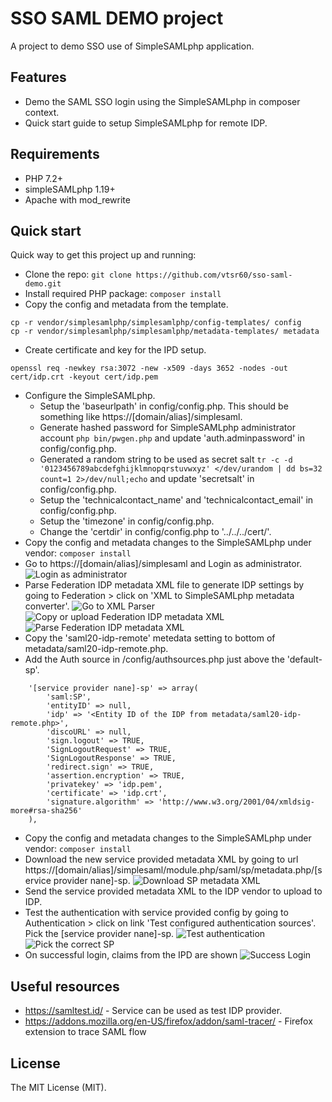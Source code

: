 # SSO SAML DEMO project

A project to demo SSO use of SimpleSAMLphp application. 

## Features

- Demo the SAML SSO login using the SimpleSAMLphp in composer context.
- Quick start guide to setup SimpleSAMLphp for remote IDP.

## Requirements

* PHP 7.2+
* simpleSAMLphp 1.19+
* Apache with mod_rewrite

## Quick start

Quick way to get this project up and running:

- Clone the repo: `git clone https://github.com/vtsr60/sso-saml-demo.git`
- Install required PHP package: `composer install`
- Copy the config and metadata from the template.
````
cp -r vendor/simplesamlphp/simplesamlphp/config-templates/ config
cp -r vendor/simplesamlphp/simplesamlphp/metadata-templates/ metadata
````
- Create certificate and key for the IPD setup.
````
openssl req -newkey rsa:3072 -new -x509 -days 3652 -nodes -out cert/idp.crt -keyout cert/idp.pem
````
- Configure the SimpleSAMLphp.
  * Setup the 'baseurlpath' in config/config.php. This should be something like https://[domain/alias]/simplesaml.
  * Generate hashed password for SimpleSAMLphp administrator account `php bin/pwgen.php` and update 'auth.adminpassword' in config/config.php.
  * Generated a random string to be used as secret salt `tr -c -d '0123456789abcdefghijklmnopqrstuvwxyz' </dev/urandom | dd bs=32 count=1 2>/dev/null;echo` and update 'secretsalt' in config/config.php.
  * Setup the 'technicalcontact_name' and 'technicalcontact_email' in config/config.php.
  * Setup the 'timezone' in config/config.php.
  * Change the 'certdir' in config/config.php to '../../../cert/'.
- Copy the config and metadata changes to the SimpleSAMLphp under vendor: `composer install`
- Go to https://[domain/alias]/simplesaml and Login as administrator.
  ![Login as administrator](docs/screenshots/Login%20as%20administrator.png)
- Parse Federation IDP metadata XML file to generate IDP settings by going to Federation > click on 'XML to SimpleSAMLphp metadata converter'.
  ![Go to XML Parser](docs/screenshots/Go%20To%20XML%20parser.png)
  ![Copy or upload Federation IDP metadata XML](docs/screenshots/Copy%20or%20upload%20xml.png)
  ![Parse Federation IDP metadata XML](docs/screenshots/Parser%20the%20IPD%20xml.png)
- Copy the 'saml20-idp-remote' metedata setting to bottom of metadata/saml20-idp-remote.php. 
- Add the Auth source in /config/authsources.php just above the 'default-sp'.
````
	'[service provider nane]-sp' => array(
		'saml:SP',
		'entityID' => null,
		'idp' => '<Entity ID of the IDP from metadata/saml20-idp-remote.php>',
		'discoURL' => null,
		'sign.logout' => TRUE,
		'SignLogoutRequest' => TRUE,
		'SignLogoutResponse' => TRUE,
		'redirect.sign' => TRUE,
		'assertion.encryption' => TRUE,
		'privatekey' => 'idp.pem',
		'certificate' => 'idp.crt',
		'signature.algorithm' => 'http://www.w3.org/2001/04/xmldsig-more#rsa-sha256'
	),

````
- Copy the config and metadata changes to the SimpleSAMLphp under vendor: `composer install`
- Download the new service provided metadata XML by going to url https://[domain/alias]/simplesaml/module.php/saml/sp/metadata.php/[service provider nane]-sp.
  ![Download SP metadata XML](docs/screenshots/Download%20sp%20metadata%20xml.png)
- Send the service provided metadata XML to the IDP vendor to upload to IDP.
- Test the authentication with service provided config by going to Authentication > click on link 'Test configured authentication sources'. Pick the [service provider nane]-sp.
  ![Test authentication](docs/screenshots/Test%20configuration%20Authentication.png)
  ![Pick the correct SP](docs/screenshots/Click%20on%20service%20provider.png)
- On successful login, claims from the IPD are shown
  ![Success Login](docs/screenshots/Success%20Login.png)

## Useful resources
- https://samltest.id/ - Service can be used as test IDP provider.
- https://addons.mozilla.org/en-US/firefox/addon/saml-tracer/ - Firefox extension to trace SAML flow

## License

The MIT License (MIT).